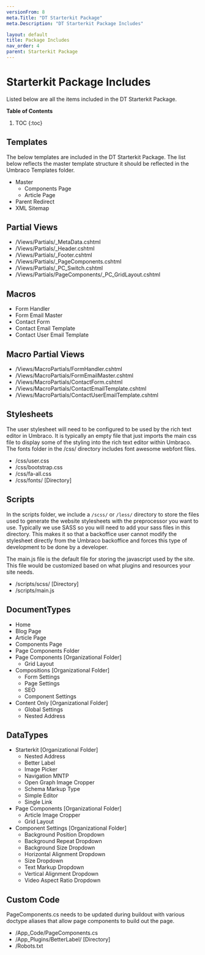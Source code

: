 ```yaml
---
versionFrom: 8
meta.Title: "DT Starterkit Package"
meta.Description: "DT Starterkit Package Includes"

layout: default
title: Package Includes
nav_order: 4
parent: Starterkit Package
---
```


# Starterkit Package Includes

Listed below are all the items included in the DT Starterkit Package.

**Table of Contents**
1. TOC
{:toc}

## Templates

The below templates are included in the DT Starterkit Package. The list below reflects the master template structure it should be reflected in the Umbraco Templates folder.

- Master
  - Components Page
  - Article Page
- Parent Redirect
- XML Sitemap

## Partial Views

- /Views/Partials/_MetaData.cshtml
- /Views/Partials/_Header.cshtml
- /Views/Partials/_Footer.cshtml
- /Views/Partials/_PageComponents.cshtml
- /Views/Partials/_PC_Switch.cshtml
- /Views/Partials/PageComponents/_PC_GridLayout.cshtml

## Macros

- Form Handler
- Form Email Master
- Contact Form
- Contact Email Template
- Contact User Email Template

## Macro Partial Views

- /Views/MacroPartials/FormHandler.cshtml
- /Views/MacroPartials/FormEmailMaster.cshtml
- /Views/MacroPartials/ContactForm.cshtml
- /Views/MacroPartials/ContactEmailTemplate.cshtml
- /Views/MacroPartials/ContactUserEmailTemplate.cshtml

## Stylesheets

The user stylesheet will need to be configured to be used by the rich text editor in Umbraco. It is typically an empty file that just imports the main css file to display some of the styling into the rich text editor within Umbraco. The fonts folder in the /css/ directory includes font awesome webfont files. 

- /css/user.css
- /css/bootstrap.css
- /css/fa-all.css
- /css/fonts/ [Directory]

## Scripts

In the scripts folder, we include a `/scss/` or `/less/` directory to store the files used to generate the website stylesheets with the preprocessor you want to use. Typically we use SASS so you will need to add your sass files in this directory. This makes it so that a backoffice user cannot modify the stylesheet directly from the Umbraco backoffice and forces this type of development to be done by a developer. 

The main.js file is the default file for storing the javascript used by the site. This file would be customized based on what plugins and resources your site needs.

- /scripts/scss/ [Directory]
- /scripts/main.js

## DocumentTypes

- Home
- Blog Page
- Article Page
- Components Page
- Page Components Folder
- Page Components [Organizational Folder]
  - Grid Layout
- Compositions [Organizational Folder]
  - Form Settings
  - Page Settings
  - SEO
  - Component Settings
- Content Only [Organizational Folder]
  - Global Settings
  - Nested Address

## DataTypes

- Starterkit [Organizational Folder]
  - Nested Address
  - Better Label
  - Image Picker
  - Navigation MNTP
  - Open Graph Image Cropper
  - Schema Markup Type
  - Simple Editor
  - Single Link
- Page Components [Organizational Folder]
  - Article Image Cropper
  - Grid Layout
- Component Settings [Organizational Folder]
  - Background Position Dropdown
  - Background Repeat Dropdown
  - Background Size Dropdown
  - Horizontal Alignment Dropdown
  - Size Dropdown
  - Text Markup Dropdown
  - Vertical Alignment Dropdown
  - Video Aspect Ratio Dropdown

## Custom Code

PageComponents.cs needs to be updated during buildout with various doctype aliases that allow page components to build out the page.

- /App_Code/PageComponents.cs
- /App_Plugins/BetterLabel/ [Directory]
- /Robots.txt